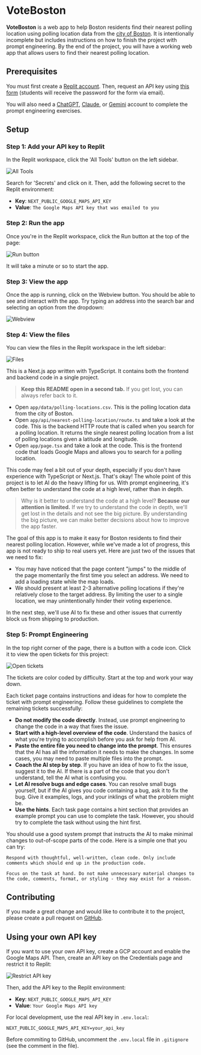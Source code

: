 # VoteBoston

**VoteBoston** is a web app to help Boston residents find their nearest polling location using polling location data from the [city of Boston](https://data.boston.gov/dataset/polling-locations-20221). It is intentionally incomplete but includes instructions on how to finish the project with prompt engineering. By the end of the project, you will have a working web app that allows users to find their nearest polling location.

## Prerequisites

You must first create a [Replit account](https://replit.com/). Then, request an API key using [this form](https://tally.so/r/w4p5qY) (students will receive the password for the form via email).

You will also need a [ChatGPT](https://chatgpt.com), [Claude](https://claude.ai), or [Gemini](https://gemini.google.com) account to complete the prompt engineering exercises.

## Setup

### Step 1: Add your API key to Replit

In the Replit workspace, click the 'All Tools' button on the left sidebar.

![All Tools](./public/images/all-tools.png)

Search for 'Secrets' and click on it. Then, add the following secret to the Replit environment:

- **Key**: `NEXT_PUBLIC_GOOGLE_MAPS_API_KEY`
- **Value**: `The Google Maps API key that was emailed to you`

### Step 2: Run the app

Once you're in the Replit workspace, click the Run button at the top of the page:

![Run button](./public/images/run-button.png)

It will take a minute or so to start the app.

### Step 3: View the app

Once the app is running, click on the Webview button. You should be able to see and interact with the app. Try typing an address into the search bar and selecting an option from the dropdown:

![Webview](./public/images/webview.png)

### Step 4: View the files

You can view the files in the Replit workspace in the left sidebar:

![Files](./public/images/files.png)

This is a Next.js app written with TypeScript. It contains both the frontend and backend code in a single project.

> **Keep this README open in a second tab.** If you get lost, you can always refer back to it.

- Open `app/data/polling-locations.csv`. This is the polling location data from the city of Boston.
- Open `app/api/nearest-polling-location/route.ts` and take a look at the code. This is the backend HTTP route that is called when you search for a polling location. It returns the single nearest polling location from a list of polling locations given a latitude and longitude.
- Open `app/page.tsx` and take a look at the code. This is the frontend code that loads Google Maps and allows you to search for a polling location.

This code may feel a bit out of your depth, especially if you don't have experience with TypeScript or Next.js. That's okay! The whole point of this project is to let AI do the heavy lifting for us. With prompt engineering, it's often better to understand the code at a high level, rather than in depth.

> Why is it better to understand the code at a high level? **Because our attention is limited.** If we try to understand the code in depth, we'll get lost in the details and not see the big picture. By understanding the big picture, we can make better decisions about how to improve the app faster.

The goal of this app is to make it easy for Boston residents to find their nearest polling location. However, while we've made a lot of progress, this app is not ready to ship to real users yet. Here are just two of the issues that we need to fix:

- You may have noticed that the page content "jumps" to the middle of the page momentarily the first time you select an address. We need to add a loading state while the map loads.
- We should present at least 2-3 alternative polling locations if they're relatively close to the target address. By limiting the user to a single location, we may unintentionally hinder their voting experience.

In the next step, we'll use AI to fix these and other issues that currently block us from shipping to production.

### Step 5: Prompt Engineering

In the top right corner of the page, there is a button with a code icon. Click it to view the open tickets for this project:

![Open tickets](./public/images/open-tickets.png)

The tickets are color coded by difficulty. Start at the top and work your way down.

Each ticket page contains instructions and ideas for how to complete the ticket with prompt engineering. Follow these guidelines to complete the remaining tickets successfully:

- **Do not modify the code directly**. Instead, use prompt engineering to change the code in a way that fixes the issue.
- **Start with a high-level overview of the code**. Understand the basics of what you're trying to accomplish before you ask for help from AI.
- **Paste the entire file you need to change into the prompt**. This ensures that the AI has all the information it needs to make the changes. In some cases, you may need to paste multiple files into the prompt.
- **Coach the AI step by step**. If you have an idea of how to fix the issue, suggest it to the AI. If there is a part of the code that you don't understand, tell the AI what is confusing you.
- **Let AI resolve bugs and edge cases**. You can resolve small bugs yourself, but if the AI gives you code containing a bug, ask it to fix the bug. Give it examples, logs, and your inklings of what the problem might be.
- **Use the hints**. Each task page contains a hint section that provides an example prompt you can use to complete the task. However, you should try to complete the task without using the hint first.

You should use a good system prompt that instructs the AI to make minimal changes to out-of-scope parts of the code. Here is a simple one that you can try:

```
Respond with thoughtful, well-written, clean code. Only include comments which should end up in the production code.

Focus on the task at hand. Do not make unnecessary material changes to the code, comments, format, or styling - they may exist for a reason.
```

## Contributing

If you made a great change and would like to contribute it to the project, please create a pull request on [GitHub](https://github.com/trevoruptain/vote-boston).

## Using your own API key

If you want to use your own API key, create a GCP account and enable the Google Maps API. Then, create an API key on the Credentials page and restrict it to Replit:

![Restrict API key](./public/images/restrict-api-key.png)

Then, add the API key to the Replit environment:

- **Key**: `NEXT_PUBLIC_GOOGLE_MAPS_API_KEY`
- **Value**: `Your Google Maps API key`

For local development, use the real API key in `.env.local`:

```
NEXT_PUBLIC_GOOGLE_MAPS_API_KEY=your_api_key
```

Before commiting to GitHub, uncomment the `.env.local` file in `.gitignore` (see the comment in the file).
